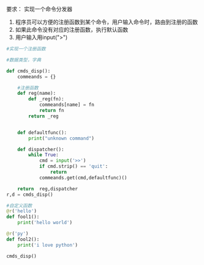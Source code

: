 要求：
实现一个命令分发器
1. 程序员可以方便的注册函数到某个命令，用户输入命令时，路由到注册的函数
2. 如果此命令没有对应的注册函数，执行默认函数
3. 用户输入用input(">")

```python
#实现一个注册函数

#数据类型，字典

def cmds_disp():
    commeands = {}

    #注册函数
    def reg(name):
        def _reg(fn):
            commeands[name] = fn
            return fn
        return _reg


    def defaultfunc():
        print("unknown command")

    def dispatcher():
        while True:
            cmd = input('>>')
            if cmd.strip() == 'quit':
                return
            commeands.get(cmd,defaultfunc)()

    return  reg,dispatcher
r,d = cmds_disp()

#自定义函数
@r('hello')
def fool1():
    print('hello world')

@r('py')
def fool2():
    print('i love python')

cmds_disp()
```
